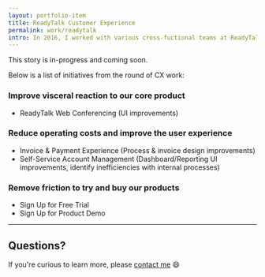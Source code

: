 ```yaml
---
layout: portfolio-item
title: ReadyTalk Customer Experience
permalink: work/readytalk
intro: In 2016, I worked with various cross-fuctional teams at ReadyTalk to understand, quantify, improve, and monitor any touchpoint that our customers had with the brand/product. We gathered insights from customers and internal stakeholders to identify where we succeeded, where we fell short, and where we could invest to make the greatest impact to the business and our customers.
---
```

This story is in-progress and coming soon. 

Below is a list of initiatives from the round of CX work:

### Improve visceral reaction to our core product

- ReadyTalk Web Conferencing (UI improvements)

### Reduce operating costs and improve the user experience

- Invoice & Payment Experience (Process & invoice design improvements)
- Self-Service Account Management (Dashboard/Reporting UI improvements, identify inefficiencies with internal processes)

### Remove friction to try and buy our products

- Sign Up for Free Trial
- Sign Up for Product Demo

---

## Questions?

If you're curious to learn more, please [contact me](/contact) :smile:
